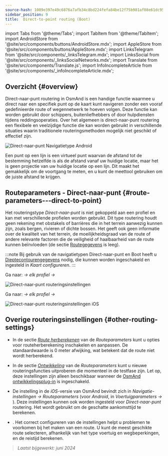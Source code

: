 ```yaml
---
source-hash: 1009e397e49c6876a7afb34c8bd224fefa84be12f75b981af08e61dc95164eaf
sidebar_position: 9
title:  Direct-to-point routing (Boot)
---
```

import Tabs from '@theme/Tabs';
import TabItem from '@theme/TabItem';
import AndroidStore from '@site/src/components/buttons/AndroidStore.mdx';
import AppleStore from '@site/src/components/buttons/AppleStore.mdx';
import LinksTelegram from '@site/src/components/_linksTelegram.mdx';
import LinksSocial from '@site/src/components/_linksSocialNetworks.mdx';
import Translate from '@site/src/components/Translate.js';
import InfoIncompleteArticle from '@site/src/components/_infoIncompleteArticle.mdx';



## Overzicht {#overview}

Direct-naar-punt routering in OsmAnd is een handige functie waarmee u direct naar een specifiek punt op de kaart kunt navigeren zonder een vooraf gedefinieerde route of wegennetwerk te hoeven volgen. Deze functie kan worden gebruikt door schippers,
buitenliefhebbers of door hulpdiensten tijdens reddingsoperaties. Over het algemeen is direct-naar-punt routering een flexibele en veelzijdige functie die kan worden gebruikt in verschillende situaties waarin traditionele routeringsmethoden mogelijk niet geschikt of effectief zijn.

![Direct-naar-punt Navigatietype Android](@site/static/img/navigation/boat/direct_navigation_type_android.png)

Een punt op een lijn is een virtueel punt waarvan de afstand tot de bestemming hetzelfde is als de afstand vanaf uw huidige locatie, maar het is geen projectie van uw huidige locatie op een lijn. Dit maakt het gemakkelijk om de voortgang te meten, en u kunt de meettool gebruiken om de juiste afstand te krijgen.


## Routeparameters - Direct-naar-punt {#route-parameters---direct-to-point}

Het routeringstype *Direct-naar-punt* is niet gekoppeld aan een profiel en kan met verschillende profielen worden gebruikt.
Dit type routering houdt geen rekening met obstakels of barrières die in het terrein aanwezig kunnen zijn, zoals bergen, rivieren of dichte bossen. Het geeft ook geen informatie over de kwaliteit van het terrein, de moeilijkheidsgraad van de route of andere relevante factoren die de veiligheid of haalbaarheid van de route kunnen beïnvloeden (de sectie [Routegegevens](../setup/route-details.md) is leeg).

:::note
Bij gebruik van de navigatietypen Direct-naar-punt en Boot heeft u [Dieptecontourengegevens](../../plugins/nautical-charts.md#nautical-map-style) nodig, die kunnen worden ingeschakeld en ingesteld in *Kaart configureren*.
:::

<Tabs groupId="operating-systems" queryString="current-os">

<TabItem value="android" label="Android">

Ga naar: *<Translate android="true" ids="shared_string_menu,shared_string_settings"/> → elk profiel → <Translate android="true" ids="routing_settings_2,nav_type_hint"/>*

![Direct-naar-punt routeringsinstellingen](@site/static/img/navigation/routing/direct_to_point_routing_3_andr.png)

</TabItem>

<TabItem value="ios" label="iOS">

Ga naar: *<Translate android="true" ids="shared_string_menu,shared_string_settings"/> → elk profiel → <Translate android="true" ids="routing_settings_2,nav_type_hint"/>*

![Direct-naar-punt routeringsinstellingen iOS](@site/static/img/navigation/routing/direct_to_point_ios.png)

</TabItem>

</Tabs>


## Overige routeringsinstellingen {#other-routing-settings}

- In de sectie [*Route herberekenen*](../../navigation/guidance/navigation-settings.md#recalculate-route) van de *Routeparameters* kunt u opties voor routeherberekening inschakelen en aanpassen. De standaardwaarde is 0 meter afwijking, wat betekent dat de route niet wordt herberekend.

- In de sectie [*Ontwikkeling*](../guidance/navigation-settings.md#development-settings) van de *Routeparameters* kunt u nieuwe routeringsfuncties uitproberen die momenteel in de testfase zijn. Let op, deze instellingen zijn alleen beschikbaar wanneer de [OsmAnd ontwikkelingsplug-in](../../plugins/development.md) is ingeschakeld.

- De instelling *[<Translate ios="true" ids="road_speeds"/>](../guidance/navigation-settings.md#road-speeds)* in de *iOS*-versie van OsmAnd bevindt zich in *Navigatie-instellingen → Routeparameters* (voor *Android*, in *Voertuigparameters → [<Translate android="true" ids="default_speed_setting_title"/>](../guidance/navigation-settings.md#default-speed--road-speeds)*). Deze instellingen kunnen ook worden ingesteld voor *Direct-naar-punt* routering. Het wordt gebruikt om de geschatte aankomsttijd te berekenen.

- *[<Translate ios="true" ids="vehicle_parameters"/>](../guidance/navigation-settings.md#vehicle-parameters)*. Het correct configureren van de instellingen helpt u problemen te voorkomen bij het maken van een route. U kunt de meest geschikte route selecteren, afhankelijk van het type voertuig en wegbeperkingen, en de reistijd berekenen.

> *Laatst bijgewerkt: juni 2024*